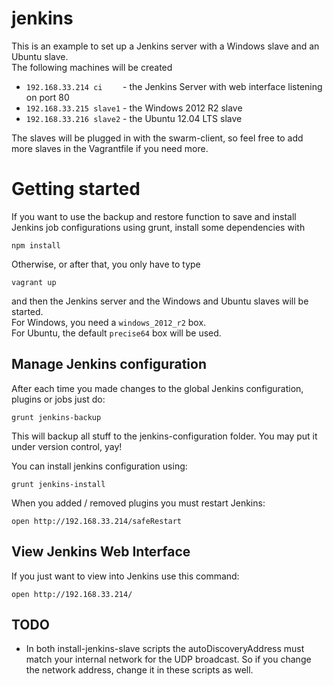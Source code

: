 # jenkins
This is an example to set up a Jenkins server with a Windows slave and an Ubuntu slave.  
The following machines will be created

* `192.168.33.214 ci    ` - the Jenkins Server with web interface listening on port 80
* `192.168.33.215 slave1` - the Windows 2012 R2 slave
* `192.168.33.216 slave2` - the Ubuntu 12.04 LTS slave

The slaves will be plugged in with the swarm-client, so feel free to add more slaves in the Vagrantfile if you need more.

# Getting started
If you want to use the backup and restore function to save and install Jenkins job configurations
using grunt, install some dependencies with

    npm install

Otherwise, or after that, you only have to type

    vagrant up

and then the Jenkins server and the Windows and Ubuntu slaves will be started.  
For Windows, you need a `windows_2012_r2` box.  
For Ubuntu, the default `precise64` box will be used.

## Manage Jenkins configuration

After each time you made changes to the global Jenkins configuration, plugins
or jobs just do:

    grunt jenkins-backup

This will backup all stuff to the jenkins-configuration folder. You may put it
under version control, yay!

You can install jenkins configuration using:

    grunt jenkins-install

When you added / removed plugins you must restart Jenkins:

    open http://192.168.33.214/safeRestart

## View Jenkins Web Interface
If you just want to view into Jenkins use this command:

    open http://192.168.33.214/


## TODO
* In both install-jenkins-slave scripts the autoDiscoveryAddress must match your internal network for the UDP broadcast. So if you change the network address, change it in these scripts as well.
